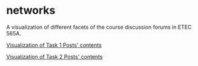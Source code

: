 # networks

A visualization of different facets of the course discussion forums in ETEC 565A.

[Visualization of Task 1 Posts' contents](t1-posts)

[Visualization of Task 2 Posts' contents](t2-posts)
